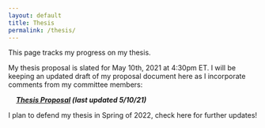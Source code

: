 ```yaml
---
layout: default 
title: Thesis 
permalink: /thesis/
---
```


This page tracks my progress on my thesis.

My thesis proposal is slated for May 10th, 2021 at 4:30pm ET.  I will be keeping an updated draft of my proposal document here as I incorporate comments from my committee members:

&nbsp;&nbsp;&nbsp;&nbsp;***[Thesis Proposal](/proposal.pdf) \(last updated 5/10/21\)***

I plan to defend my thesis in Spring of 2022, check here for further updates!
